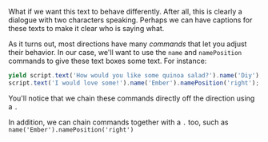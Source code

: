 What if we want this text to behave differently. After all, this is clearly a dialogue with two characters speaking. Perhaps we can have captions for these texts to make it clear who is saying what.

As it turns out, most directions have many _commands_ that let you adjust their behavior. In our case, we'll want to use the `name` and `namePosition` commands to give these text boxes some text. For instance:

```js
yield script.text('How would you like some quinoa salad?').name('Diy');
script.text('I would love some!').name('Ember').namePosition('right');
```

You'll notice that we chain these commands directly off the direction using a `.`

In addition, we can chain commands together with a `.` too, such as `name('Ember').namePosition('right')`
